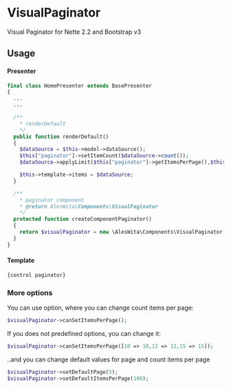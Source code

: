 # VisualPaginator
Visual Paginator for Nette 2.2 and Bootstrap v3

## Usage
#### Presenter
```php
final class HomePresenter extends BasePresenter
{
  ...
  ...

  /**
    * renderDefault
    */
  public function renderDefault()
  {
    $dataSource = $this->model->dataSource();
    $this["paginator"]->setItemCount($dataSource->count());
    $dataSource->applyLimit($this["paginator"]->getItemsPerPage(),$this["paginator"]->getOffset());

    $this->template->items = $dataSource;
  }

  /**
    * paginator component
    * @return AlesWita\Components\VisualPaginator
    */
  protected function createComponentPaginator()
  {
    return $visualPaginator = new \AlesWita\Components\VisualPaginator;
  }
}
```
#### Template
```html
{control paginator}
```


### More options
You can use option, where you can change count items per page:
```php
$visualPaginator->canSetItemsPerPage();
```

If you does not predefined options, you can change it:
```php
$visualPaginator->canSetItemsPerPage([10 => 10,12 => 12,15 => 15]);
```

..and you can change default values for page and count items per page
```php
$visualPaginator->setDefaultPage(5);
$visualPaginator->setDefaultItemsPerPage(100);
```
